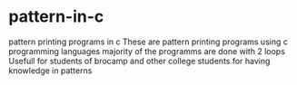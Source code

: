 # pattern-in-c

pattern printing programs in c
These are pattern printing programs using c programming languages
majority of the programms are done with 2 loops 
Usefull for students of brocamp and other college students for having knowledge in patterns
